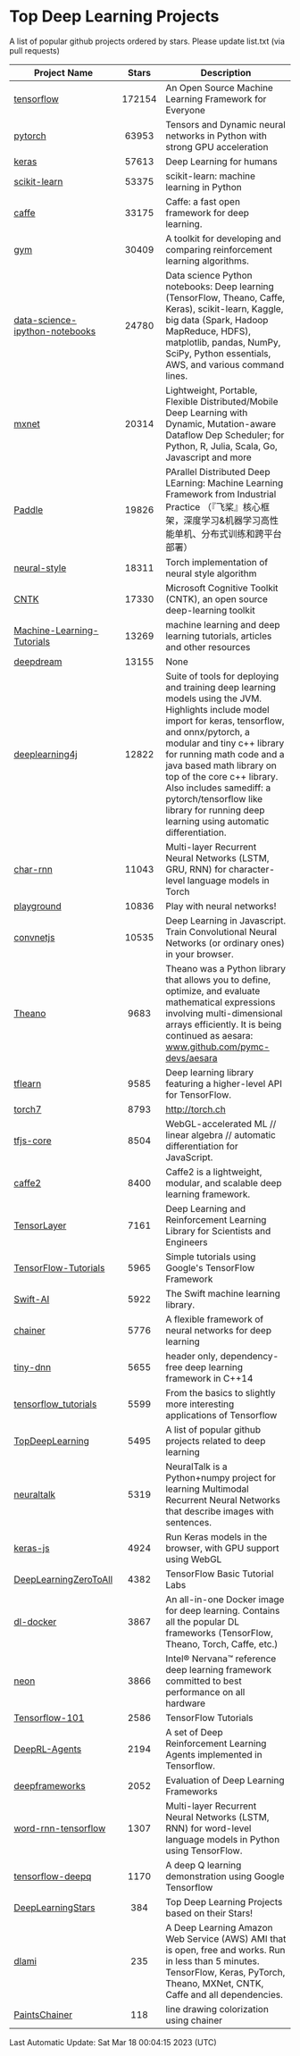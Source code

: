 # Top Deep Learning Projects
A list of popular github projects ordered by stars.
Please update list.txt (via pull requests)

|Project Name| Stars | Description |
| ---------- |:-----:| ----------- |
| [tensorflow](https://github.com/tensorflow/tensorflow) | 172154 | An Open Source Machine Learning Framework for Everyone |
| [pytorch](https://github.com/pytorch/pytorch) | 63953 | Tensors and Dynamic neural networks in Python with strong GPU acceleration |
| [keras](https://github.com/keras-team/keras) | 57613 | Deep Learning for humans |
| [scikit-learn](https://github.com/scikit-learn/scikit-learn) | 53375 | scikit-learn: machine learning in Python |
| [caffe](https://github.com/BVLC/caffe) | 33175 | Caffe: a fast open framework for deep learning. |
| [gym](https://github.com/openai/gym) | 30409 | A toolkit for developing and comparing reinforcement learning algorithms. |
| [data-science-ipython-notebooks](https://github.com/donnemartin/data-science-ipython-notebooks) | 24780 | Data science Python notebooks: Deep learning (TensorFlow, Theano, Caffe, Keras), scikit-learn, Kaggle, big data (Spark, Hadoop MapReduce, HDFS), matplotlib, pandas, NumPy, SciPy, Python essentials, AWS, and various command lines. |
| [mxnet](https://github.com/apache/mxnet) | 20314 | Lightweight, Portable, Flexible Distributed/Mobile Deep Learning with Dynamic, Mutation-aware Dataflow Dep Scheduler; for Python, R, Julia, Scala, Go, Javascript and more |
| [Paddle](https://github.com/PaddlePaddle/Paddle) | 19826 | PArallel Distributed Deep LEarning: Machine Learning Framework from Industrial Practice （『飞桨』核心框架，深度学习&机器学习高性能单机、分布式训练和跨平台部署） |
| [neural-style](https://github.com/jcjohnson/neural-style) | 18311 | Torch implementation of neural style algorithm |
| [CNTK](https://github.com/microsoft/CNTK) | 17330 | Microsoft Cognitive Toolkit (CNTK), an open source deep-learning toolkit |
| [Machine-Learning-Tutorials](https://github.com/ujjwalkarn/Machine-Learning-Tutorials) | 13269 | machine learning and deep learning tutorials, articles and other resources  |
| [deepdream](https://github.com/google/deepdream) | 13155 | None |
| [deeplearning4j](https://github.com/deeplearning4j/deeplearning4j) | 12822 | Suite of tools for deploying and training deep learning models using the JVM. Highlights include model import for keras, tensorflow, and onnx/pytorch, a modular and tiny c++ library for running math code and a java based math library on top of the core c++ library. Also includes samediff: a pytorch/tensorflow like library for running deep learning using automatic differentiation. |
| [char-rnn](https://github.com/karpathy/char-rnn) | 11043 | Multi-layer Recurrent Neural Networks (LSTM, GRU, RNN) for character-level language models in Torch |
| [playground](https://github.com/tensorflow/playground) | 10836 | Play with neural networks! |
| [convnetjs](https://github.com/karpathy/convnetjs) | 10535 | Deep Learning in Javascript. Train Convolutional Neural Networks (or ordinary ones) in your browser. |
| [Theano](https://github.com/Theano/Theano) | 9683 | Theano was a Python library that allows you to define, optimize, and evaluate mathematical expressions involving multi-dimensional arrays efficiently. It is being continued as aesara: www.github.com/pymc-devs/aesara |
| [tflearn](https://github.com/tflearn/tflearn) | 9585 | Deep learning library featuring a higher-level API for TensorFlow. |
| [torch7](https://github.com/torch/torch7) | 8793 | http://torch.ch |
| [tfjs-core](https://github.com/tensorflow/tfjs-core) | 8504 | WebGL-accelerated ML // linear algebra // automatic differentiation for JavaScript. |
| [caffe2](https://github.com/facebookarchive/caffe2) | 8400 | Caffe2 is a lightweight, modular, and scalable deep learning framework. |
| [TensorLayer](https://github.com/tensorlayer/TensorLayer) | 7161 | Deep Learning and Reinforcement Learning Library for Scientists and Engineers  |
| [TensorFlow-Tutorials](https://github.com/nlintz/TensorFlow-Tutorials) | 5965 | Simple tutorials using Google's TensorFlow Framework |
| [Swift-AI](https://github.com/Swift-AI/Swift-AI) | 5922 | The Swift machine learning library. |
| [chainer](https://github.com/chainer/chainer) | 5776 | A flexible framework of neural networks for deep learning |
| [tiny-dnn](https://github.com/tiny-dnn/tiny-dnn) | 5655 | header only, dependency-free deep learning framework in C++14 |
| [tensorflow_tutorials](https://github.com/pkmital/tensorflow_tutorials) | 5599 | From the basics to slightly more interesting applications of Tensorflow |
| [TopDeepLearning](https://github.com/aymericdamien/TopDeepLearning) | 5495 | A list of popular github projects related to deep learning |
| [neuraltalk](https://github.com/karpathy/neuraltalk) | 5319 | NeuralTalk is a Python+numpy project for learning Multimodal Recurrent Neural Networks that describe images with sentences. |
| [keras-js](https://github.com/transcranial/keras-js) | 4924 | Run Keras models in the browser, with GPU support using WebGL |
| [DeepLearningZeroToAll](https://github.com/hunkim/DeepLearningZeroToAll) | 4382 | TensorFlow Basic Tutorial Labs |
| [dl-docker](https://github.com/floydhub/dl-docker) | 3867 | An all-in-one Docker image for deep learning. Contains all the popular DL frameworks (TensorFlow, Theano, Torch, Caffe, etc.) |
| [neon](https://github.com/NervanaSystems/neon) | 3866 | Intel® Nervana™ reference deep learning framework committed to best performance on all hardware |
| [Tensorflow-101](https://github.com/sjchoi86/Tensorflow-101) | 2586 | TensorFlow Tutorials |
| [DeepRL-Agents](https://github.com/awjuliani/DeepRL-Agents) | 2194 | A set of Deep Reinforcement Learning Agents implemented in Tensorflow. |
| [deepframeworks](https://github.com/zer0n/deepframeworks) | 2052 | Evaluation of Deep Learning Frameworks |
| [word-rnn-tensorflow](https://github.com/hunkim/word-rnn-tensorflow) | 1307 | Multi-layer Recurrent Neural Networks (LSTM, RNN) for word-level language models in Python using TensorFlow. |
| [tensorflow-deepq](https://github.com/siemanko/tensorflow-deepq) | 1170 | A deep Q learning demonstration using Google Tensorflow |
| [DeepLearningStars](https://github.com/hunkim/DeepLearningStars) | 384 | Top Deep Learning Projects based on their Stars! |
| [dlami](https://github.com/ritchieng/dlami) | 235 | A Deep Learning Amazon Web Service (AWS) AMI that is open, free and works. Run in less than 5 minutes. TensorFlow, Keras, PyTorch, Theano, MXNet, CNTK, Caffe and all dependencies. |
| [PaintsChainer](https://github.com/taizan/PaintsChainer) | 118 | line drawing colorization using chainer |

Last Automatic Update: Sat Mar 18 00:04:15 2023 (UTC)
